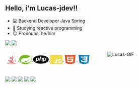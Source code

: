 ## Hello, i'm Lucas-jdev!!

- 💻 Backend Developer Java Spring
- 📗 Studying reactive programming
- 😉 Pronouns: he/him

<div>
  <a href="https://github.com/Lucas-dev-back"/>
  <img height="150em" src="https://github-readme-stats.vercel.app/api?username=lucas-jdev&show_icons=true&theme=omni&include_all_commits=true&count_private=true"/>
  <img height="150em" src="https://github-readme-stats.vercel.app/api/top-langs/?username=lucas-jdev&layout=compact&langs_count=7&theme=omni"/>
</div>
  
<div style="display: inline_block"><br>
  <img align="center" alt="Lucas-Java" height="30" width="40" src="https://raw.githubusercontent.com/devicons/devicon/master/icons/java/java-plain.svg"/>
  <img align="center" alt="Lucas-Spring" height="30" width="40" src="https://raw.githubusercontent.com/devicons/devicon/master/icons/spring/spring-original.svg"/>
  <img align="center" alt="Lucas-php" height="50" width="50" src="https://raw.githubusercontent.com/devicons/devicon/master/icons/php/php-plain.svg">
  <img align="center" alt="Lucas-Js" height="30" width="40" src="https://raw.githubusercontent.com/devicons/devicon/master/icons/javascript/javascript-plain.svg"/>
  <img align="center" alt="Lucas-HTML" height="30" width="40" src="https://raw.githubusercontent.com/devicons/devicon/master/icons/html5/html5-original.svg"/>
  <img align="center" alt="Lucas-CSS" height="30" width="40" src="https://raw.githubusercontent.com/devicons/devicon/master/icons/css3/css3-original.svg"/>
  <img align="right"  alt="Lucas-GIF" style="object-fit:cover;" height="180" width="180" src="https://c.tenor.com/q1GyGHXi6UUAAAAC/izuku-midoriya-smile.gif"/>
</div>
 
##
  
<div>
 <a href="https://dev.to/lucas_jdev"><img src="https://img.shields.io/badge/dev.to-0A0A0A?style=for-the-badge&logo=devdotto&logoColor=white" target="_blank"/></a>
 <a href="https://bit.ly/3y5Lvim" target="_blank"><img src="https://img.shields.io/badge/Discord-7289DA?style=for-the-badge&logo=discord&logoColor=white" target="_blank"/></a>
  <a href="https://t.me/lucas_jdev" target="_blank"><img src="https://img.shields.io/badge/Telegram-2CA5E0?style=for-the-badge&logo=telegram&logoColor=white" target="_blank"/></a>
  <a href="mailto:lucas.jdev1@gmail.com"><img src="https://img.shields.io/badge/Gmail-D14836?style=for-the-badge&logo=gmail&logoColor=white" target="_blank"/></a>
  <a href="https://www.instagram.com/lucas_jdev/"><img src="https://img.shields.io/badge/Instagram-E4405F?style=for-the-badge&logo=instagram&logoColor=white" target="_blank"/></a>
</div>
